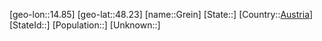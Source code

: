 ﻿---
location: [48.23,14.85]
type: City
tags:
- geo/City


SpocWebEntityId: 30567
isDeleted: false
confidential: public

---
[geo-lon::14.85]
[geo-lat::48.23]
[name::Grein]
[State::]
[Country::[Austria](geo/Continent/Europe/Austria.md)]
[StateId::]
[Population::]
[Unknown::]

